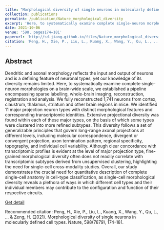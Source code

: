 ```yaml
---
title: "Morphological diversity of single neurons in molecularly defined cell types"
collection: publications
permalink: /publication/Nature_morphological_diversity
excerpt: 'Here, to systematically examine complete single-neuron morphologies on a brain-wide scale, we established a pipeline encompassing sparse labelling, whole-brain imaging, reconstruction, registration and analysis. We fully reconstructed 1,741 neurons from cortex, claustrum, thalamus, striatum and other brain regions in mice. We identified 11 major projection neuron types with distinct morphological features and corresponding transcriptomic identities. Extensive projectional diversity was found within each of these major types, on the basis of which some types were clustered into more refined subtypes. '
date: 2021-10-06
venue: '598, pages174–181'
paperurl: 'http://sd-jiang.github.io/files/Nature_morphological_diversity.pdf'
citation: 'Peng, H., Xie, P., Liu, L., Kuang, X., Wang, Y., Qu, L., ... & Zeng, H. (2021). Morphological diversity of single neurons in molecularly defined cell types. Nature, 598(7879), 174-181.'
---
```

## Abstract
Dendritic and axonal morphology reflects the input and output of neurons and is a defining feature of neuronal types, yet our knowledge of its diversity remains limited. Here, to systematically examine complete single-neuron morphologies on a brain-wide scale, we established a pipeline encompassing sparse labelling, whole-brain imaging, reconstruction, registration and analysis. We fully reconstructed 1,741 neurons from cortex, claustrum, thalamus, striatum and other brain regions in mice. We identified 11 major projection neuron types with distinct morphological features and corresponding transcriptomic identities. Extensive projectional diversity was found within each of these major types, on the basis of which some types were clustered into more refined subtypes. This diversity follows a set of generalizable principles that govern long-range axonal projections at different levels, including molecular correspondence, divergent or convergent projection, axon termination pattern, regional specificity, topography, and individual cell variability. Although clear concordance with transcriptomic profiles is evident at the level of major projection type, fine-grained morphological diversity often does not readily correlate with transcriptomic subtypes derived from unsupervised clustering, highlighting the need for single-cell cross-modality studies. Overall, our study demonstrates the crucial need for quantitative description of complete single-cell anatomy in cell-type classification, as single-cell morphological diversity reveals a plethora of ways in which different cell types and their individual members may contribute to the configuration and function of their respective circuits.

[Get detail](http://sd-jiang.github.io/files/Nature_morphological_diversity.pdf)

Recommended citation: Peng, H., Xie, P., Liu, L., Kuang, X., Wang, Y., Qu, L., ... & Zeng, H. (2021). Morphological diversity of single neurons in molecularly defined cell types. Nature, 598(7879), 174-181.